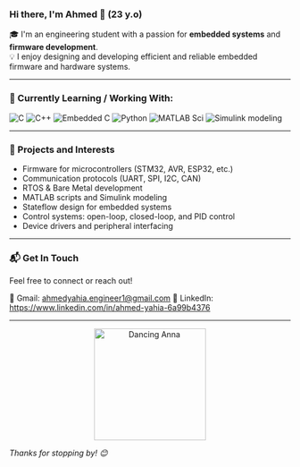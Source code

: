 


### Hi there, I'm Ahmed 👋 (23 y.o)  
🎓 I'm an engineering student with a passion for **embedded systems** and **firmware development**.  
💡 I enjoy designing and developing efficient and reliable embedded firmware and hardware systems.  

---

### 🧠 Currently Learning / Working With:
![C](https://img.shields.io/badge/C-00599C?style=for-the-badge&logo=c&logoColor=white)
![C++](https://img.shields.io/badge/C++-00599C?style=for-the-badge&logo=cplusplus&logoColor=white)
![Embedded C](https://img.shields.io/badge/Embedded%20C-009688?style=for-the-badge)
![Python](https://img.shields.io/badge/Python-3776AB?style=for-the-badge&logo=python&logoColor=white)
![MATLAB Sci](https://img.shields.io/badge/MATLAB_Scripting-0076A8?style=for-the-badge&logo=mathworks&logoColor=white)
![Simulink modeling ](https://img.shields.io/badge/Simulink_Modeling-FF6F00?style=for-the-badge&logoColor=white)



---

### 🚀 Projects and Interests
-  Firmware for microcontrollers (STM32, AVR, ESP32, etc.)
-  Communication protocols (UART, SPI, I2C, CAN)
-  RTOS & Bare Metal development
-  MATLAB scripts and Simulink modeling
-  Stateflow design for embedded systems
-  Control systems: open-loop, closed-loop, and PID control
-  Device drivers and peripheral interfacing

---


### 📬 Get In Touch
Feel free to connect or reach out!

📧 Gmail:    ahmedyahia.engineer1@gmail.com 
💼 LinkedIn: https://www.linkedin.com/in/ahmed-yahia-6a99b4376


---

<p align="center">
  <img src="[https://i.makeagif.com/media/5-09-2022/-IwW_4.gif](https://i.makeagif.com/media/5-09-2022/-IwW_4.mp4)" width="200" alt="Dancing Anna">
</p>

_Thanks for stopping by! 😊_
